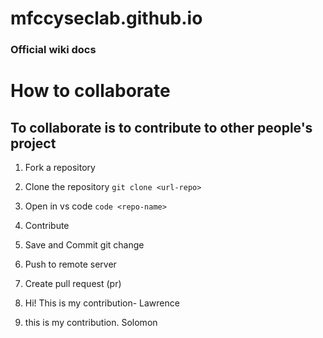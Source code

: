 
# mfccyseclab.github.io

### Official wiki docs

# How to collaborate

## To collaborate is to contribute to  other people's project

1. Fork a repository
2. Clone the repository
    `git clone <url-repo>`
3. Open in vs code
    `code <repo-name>`
4. Contribute
5. Save and Commit git change
6. Push to remote server
7. Create pull request (pr)


8. Hi! This is my contribution- Lawrence
9. this is my contribution. Solomon